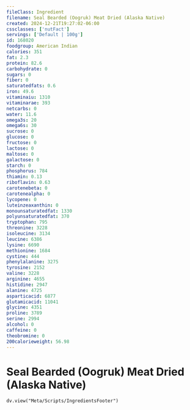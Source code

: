 ```yaml
---
fileClass: Ingredient
filename: Seal Bearded (Oogruk) Meat Dried (Alaska Native)
created: 2024-12-21T19:27:02-06:00
cssclasses: ['nutFact']
servings: ['Default | 100g']
id: 168020
foodgroup: American Indian
calories: 351
fat: 2.3
protein: 82.6
carbohydrate: 0
sugars: 0
fiber: 0
saturatedfats: 0.6
iron: 49.6
vitaminaiu: 1310
vitaminarae: 393
netcarbs: 0
water: 11.6
omega3s: 20
omega6s: 30
sucrose: 0
glucose: 0
fructose: 0
lactose: 0
maltose: 0
galactose: 0
starch: 0
phosphorus: 784
thiamin: 0.13
riboflavin: 0.63
carotenebeta: 0
carotenealpha: 0
lycopene: 0
luteinzeaxanthin: 0
monounsaturatedfat: 1330
polyunsaturatedfat: 370
tryptophan: 795
threonine: 3228
isoleucine: 3134
leucine: 6386
lysine: 6690
methionine: 1684
cystine: 444
phenylalanine: 3275
tyrosine: 2152
valine: 3228
arginine: 4655
histidine: 2947
alanine: 4725
asparticacid: 6877
glutamicacid: 11041
glycine: 4351
proline: 3789
serine: 2994
alcohol: 0
caffeine: 0
theobromine: 0
200calorieweight: 56.98
---
```


# Seal Bearded (Oogruk) Meat Dried (Alaska Native)

```dataviewjs
dv.view("Meta/Scripts/IngredientsFooter")
```